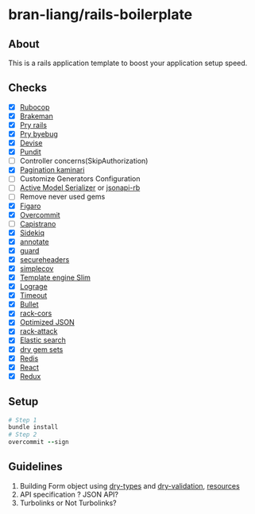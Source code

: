 # bran-liang/rails-boilerplate

## About
This is a rails application template to boost your application setup speed.

## Checks
- [x] [Rubocop](https://github.com/bbatsov/rubocop)
- [x] [Brakeman](https://github.com/presidentbeef/brakeman)
- [x] [Pry rails](https://github.com/rweng/pry-rails)
- [x] [Pry byebug](https://github.com/deivid-rodriguez/pry-byebug)
- [x] [Devise](https://github.com/plataformatec/devise)
- [x] [Pundit](https://github.com/elabs/pundit)
- [ ] Controller concerns(SkipAuthorization)
- [x] [Pagination kaminari](https://github.com/kaminari/kaminari)
- [ ] Customize Generators Configuration
- [ ] [Active Model Serializer](https://github.com/rails-api/active_model_serializers) or [jsonapi-rb](http://jsonapi-rb.org/)
- [ ] Remove never used gems
- [x] [Figaro](https://github.com/laserlemon/figaro)
- [x] [Overcommit](https://github.com/brigade/overcommit)
- [ ] [Capistrano](https://github.com/capistrano/capistrano)
- [x] [Sidekiq](http://sidekiq.org/)
- [x] [annotate](https://github.com/ctran/annotate_models)
- [x] [guard](https://github.com/guard/guard)
- [x] [secureheaders](https://github.com/twitter/secureheaders)
- [x] [simplecov](https://github.com/colszowka/simplecov)
- [x] [Template engine Slim](https://github.com/slim-template/slim)
- [x] [Lograge](https://github.com/roidrage/lograge)
- [x] [Timeout](https://github.com/heroku/rack-timeout)
- [x] [Bullet](https://github.com/flyerhzm/bullet)
- [x] [rack-cors](https://github.com/cyu/rack-cors)
- [x] [Optimized JSON](https://github.com/ohler55/oj)
- [x] [rack-attack](https://github.com/kickstarter/rack-attack)
- [x] [Elastic search](https://github.com/elastic/elasticsearch-rails)
- [x] [dry gem sets](http://dry-rb.org)
- [x] [Redis](https://github.com/redis-store/redis-rails)
- [x] [React](https://github.com/shakacode/react_on_rails)
- [x] [Redux](https://github.com/shakacode/react_on_rails)

## Setup
```ruby
# Step 1
bundle install
# Step 2
overcommit --sign
```

## Guidelines
1. Building Form object using [dry-types](https://github.com/dry-rb/dry-types) and [dry-validation](https://github.com/dry-rb/dry-validation), [resources](http://cucumbersome.net/2016/09/06/rails-form-objects-with-dry-rb.html)
2. API specification ? JSON API?
3. Turbolinks or Not Turbolinks?
